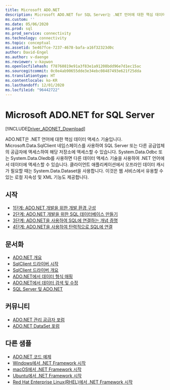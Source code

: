 ```yaml
---
title: Microsoft ADO.NET
description: Microsoft ADO.NET for SQL Server는 .NET 언어에 대한 핵심 데이터 액세스 기술입니다. Microsoft.Data.SqlClient 네임스페이스를 사용하여 SQL Server에 액세스합니다.
ms.custom: ''
ms.date: 05/06/2020
ms.prod: sql
ms.prod_service: connectivity
ms.technology: connectivity
ms.topic: conceptual
ms.assetid: 5e467fce-7237-4678-bafa-a16f32323d0c
author: David-Engel
ms.author: v-daenge
ms.reviewer: v-kaywon
ms.openlocfilehash: f78760819e91a3f83e1a91208bdd96e7d1ec15ac
ms.sourcegitcommit: 0c0e4ab90655dde3e34ebc08487493e621f25dda
ms.translationtype: HT
ms.contentlocale: ko-KR
ms.lasthandoff: 12/01/2020
ms.locfileid: "96442722"
---
```

# <a name="microsoft-adonet-for-sql-server"></a>Microsoft ADO.NET for SQL Server

[!INCLUDE[Driver_ADONET_Download](../../includes/driver_adonet_download.md)]

ADO.NET은 .NET 언어에 대한 핵심 데이터 액세스 기술입니다. Microsoft.Data.SqlClient 네임스페이스를 사용하여 SQL Server 또는 다른 공급업체의 공급자에 액세스하여 해당 저장소에 액세스할 수 있습니다. System.Data.Odbc 또는 System.Data.Oledb를 사용하면 다른 데이터 액세스 기술을 사용하여 .NET 언어에서 데이터에 액세스할 수 있습니다. 클라이언트 애플리케이션에서 오프라인 데이터 캐시가 필요할 때는 System.Data.Dataset을 사용합니다. 이것은 웹 서비스에서 유용할 수 있는 로컬 지속성 및 XML 기능도 제공합니다.

## <a name="getting-started"></a>시작
* [1단계: ADO.NET 개발을 위한 개발 환경 구성](step-1-configure-development-environment-ado-net-development.md)
* [2단계: ADO.NET 개발을 위한 SQL 데이터베이스 만들기](step-2-create-sql-database-ado-net-development.md)
* [3단계: ADO.NET을 사용하여 SQL에 연결하는 개념 증명](step-3-connect-sql-ado-net.md)
* [4단계: ADO.NET을 사용하여 탄력적으로 SQL에 연결](step-4-connect-resiliently-sql-ado-net.md)

## <a name="documentation"></a>문서화
* [ADO.NET 개요](/dotnet/framework/data/adonet/)
* [SqlClient 드라이버 시작](get-started-sqlclient-driver.md)
* [SqlClient 드라이버 개요](overview-sqlclient-driver.md)
* [ADO.NET에서 데이터 형식 매핑](data-type-mappings-ado-net.md)
* [ADO.NET에서 데이터 검색 및 수정](retrieving-modifying-data.md)
* [SQL Server 및 ADO.NET](./sql/index.md)

## <a name="community"></a>커뮤니티
* [ADO.NET 관리 공급자 포럼](https://social.msdn.microsoft.com/Forums/home?forum=adodotnetdataproviders)
* [ADO.NET DataSet 포럼](https://social.msdn.microsoft.com/Forums/home?forum=adodotnetdataset)

## <a name="more-samples"></a>다른 샘플
* [ADO.NET 코드 예제](/dotnet/framework/data/adonet/ado-net-code-examples)
* [Windows에서 .NET Framework 시작](https://www.microsoft.com/sql-server/developer-get-started/csharp/win/)
* [macOS에서 .NET Framework 시작](https://www.microsoft.com/sql-server/developer-get-started/csharp/macos/)
* [Ubuntu에서 .NET Framework 시작](https://www.microsoft.com/sql-server/developer-get-started/csharp/ubuntu/)
* [Red Hat Enterprise Linux(RHEL)에서 .NET Framework 시작](https://www.microsoft.com/sql-server/developer-get-started/csharp/rhel/)

